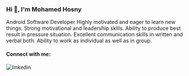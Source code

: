 ### Hi 👋, I'm Mohamed Hosny


Android Software Developer
Highly motivated and eager to learn new things.
Strong motivational and leadership skills.
Ability to produce best result in pressure situation.
Excellent communication skills in written and verbal both.
Ability to work as individual as well as in group. 

#### Connect with me:
 
![linkedin](https://www.linkedin.com/in/hosnydev/)
